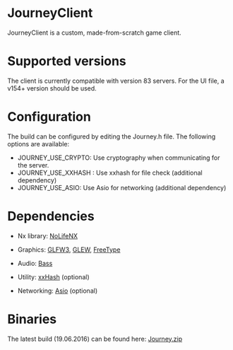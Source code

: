 # JourneyClient
JourneyClient is a custom, made-from-scratch game client.

# Supported versions
The client is currently compatible with version 83 servers.
For the UI file, a v154+ version should be used.

# Configuration
The build can be configured by editing the Journey.h file. The following options are available:
- JOURNEY_USE_CRYPTO: Use cryptography when communicating for the server.
- JOURNEY_USE_XXHASH : Use xxhash for file check (additional dependency)
- JOURNEY_USE_ASIO: Use Asio for networking (additional dependency)

# Dependencies
- Nx library:
[NoLifeNX](https://github.com/NoLifeDev/NoLifeNx)

- Graphics:
[GLFW3](http://www.glfw.org/download.html), [GLEW](http://glew.sourceforge.net/), [FreeType](http://www.freetype.org/)

- Audio:
[Bass](http://www.un4seen.com/)

- Utility:
[xxHash](https://github.com/Cyan4973/xxHash) (optional)

- Networking:
[Asio](http://think-async.com/) (optional)

# Binaries
The latest build (19.06.2016) can be found here: [Journey.zip](http://www.mediafire.com/download/1hffg345wjrad7u/Journey.zip)